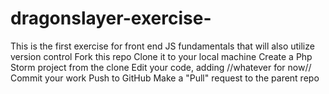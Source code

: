 # dragonslayer-exercise-
This is the first exercise for front end JS fundamentals that will also utilize version control 
Fork this repo
Clone it to your local machine
Create a Php Storm project from the clone
Edit your code, adding //whatever for now//
Commit your work
Push to GitHub
Make a "Pull" request to the parent repo
